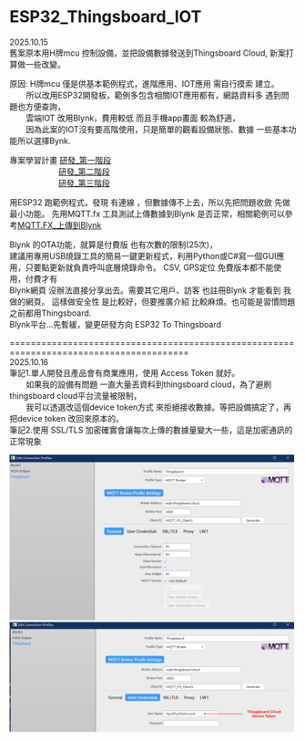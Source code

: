 # ESP32_Thingsboard_IOT

2025.10.15  
舊案原本用H牌mcu 控制設備，並把設備數據發送到Thingsboard Cloud, 新案打算做一些改變。  

原因:  H牌mcu 僅是供基本範例程式，進階應用、IOT應用 需自行摸索 建立。  
`    `所以改用ESP32開發板，範例多包含相關IOT應用都有，網路資料多 遇到問題也方便查詢，  
`    `雲端IOT 改用Blynk，費用較低 而且手機app畫面 較為舒適，  
`    `因為此案的IOT沒有要高階使用，只是簡單的觀看設備狀態、數據 一些基本功能所以選擇Bynk.   

專案學習計畫 [研發_第一階段](Files/研發_第一階段.png)  
`            `[研發_第二階段](Files/研發_第二階段.png)  
`            `[研發_第三階段](Files/研發_第三階段.png)  

用ESP32 跑範例程式，發現 有連線 ，但數據傳不上去，所以先把問題收斂 先做最小功能。
先用MQTT.fx 工具測試上傳數據到Blynk 是否正常，相關範例可以參考[MQTT.FX_上傳到Blynk](MQTT.FX_上傳到Blynk.md)

Blynk 的OTA功能，就算是付費版 也有次數的限制(25次)，  
建議用專用USB燒錄工具的簡易一鍵更新程式，利用Python或C#寫一個GUI應用，只要點更新就負責呼叫底層燒錄命令。
CSV, GPS定位 免費版本都不能使用，付費才有  
Blynk網頁 沒辦法直接分享出去。需要其它用戶、訪客 也註冊Blynk  才能看到 我做的網頁。
這樣做安全性 是比較好，但要推廣介紹 比較麻煩。也可能是習慣問題 之前都用Thingsboard.  
Blynk平台...先暫緩，變更研發方向 ESP32 To Thingsboard  

========================================================================================  
2025.10.16  
筆記1.單人開發且產品會有商業應用，使用 Access Token 就好。  
`    `如果我的設備有問題 一直大量丟資料到thingsboard cloud，為了避刷thingsboard cloud平台流量被限制，  
`    `我可以透選改這個device token方式 來拒絕接收數據。等把設備搞定了，再把device token 改回來原本的。   
筆記2.使用 SSL/TLS 加密確實會讓每次上傳的數據量變大一些，這是加密通訊的正常現象 

<img src="Files/f1.png" alt="照片" width="500" />  
<img src="Files/f2.png" alt="照片" width="500" /> 
